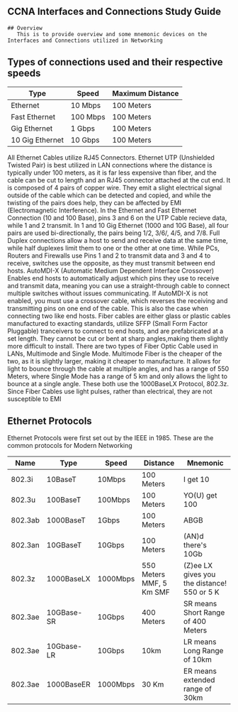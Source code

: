 ## CCNA Interfaces and Connections Study Guide 
    
    ## Overview
       This is to provide overview and some mnemonic devices on the Interfaces and Connections utilized in Networking

## Types of connections used and their respective speeds
       
| Type            | Speed    | Maximum Distance |
|-----------------|----------|------------------|
| Ethernet        | 10 Mbps  | 100 Meters       |
| Fast Ethernet   | 100 Mbps | 100 Meters       |
| Gig Ethernet    | 1 Gbps   | 100 Meters       |
| 10 Gig Ethernet | 10 Gbps  | 100 Meters       |

All Ethernet Cables utilize RJ45 Connectors. Ethernet UTP (Unshielded Twisted Pair) is best utilized in LAN connections where the distance is typically under 100 meters, as it is far less expensive than fiber, and the cable can be cut to length and an RJ45 connector attached at the cut end. It is composed of 4 pairs of copper wire. They emit a slight electrical signal outside of the cable which can be detected and copied, and while the twisting of the pairs does help, they can be affected by EMI (Electromagnetic Interference). 
In the Ethernet and Fast Ethernet Connection (10 and 100 Base), pins 3 and 6 on the UTP Cable recieve data, while 1 and 2 transmit. In 1 and 10 Gig Ethernet (1000 and 10G Base), all four pairs are used bi-directionally, the pairs being 1/2, 3/6/, 4/5, and 7/8. 
Full Duplex connections allow a host to send and receive data at the same time, while half duplexes limit them to one or the other at one time.
While PCs, Routers and Firewalls use Pins 1 and 2 to transmit data and 3 and 4 to receive, switches use the opposite, as they must transmit between end hosts. AutoMDI-X (Automatic Medium Dependent Interface Crossover) Enables end hosts to automatically adjust which pins they use to receive and transmit data, meaning you can use a straight-through cable to connect multiple switches without issues communicating. If AutoMDI-X is not enabled, you must use a crossover cable, which reverses the receiving and transmitting pins on one end of the cable. This is also the case when connecting two like end hosts.
Fiber cables are either glass or plastic cables manufactured to exacting standards, utilize SFFP (Small Form Factor Pluggable) tranceivers to connect to end hosts, and are prefabricated at a set length. They cannot be cut or bent at sharp angles,making them slightly more difficult to install. There are two types of Fiber Optic Cable used in LANs, Multimode and Single Mode. Multimode Fiber is the cheaper of the two, as it is slightly larger, making it cheaper to manufacture. It allows for light to bounce through the cable at multiple angles, and has a range of 550 Meters, where Single Mode has a range of 5 km and only allows the light to bounce at a single angle. These both use the 1000BaseLX Protocol, 802.3z. Since Fiber Cables use light pulses, rather than electrical, they are not susceptible to EMI 

## Ethernet Protocols
Ethernet Protocols were first set out by the IEEE in 1985. These are the common protocols for Modern Networking

| Name    | Type       | Speed    | Distance                 | Mnemonic                                    |
|---------|------------|----------|--------------------------|---------------------------------------------|
| 802.3i  | 10BaseT    | 10Mbps   | 100 Meters               | I get 10                                    |
| 802.3u  | 100BaseT   | 100Mbps  | 100 Meters               | YO(U) get 100                               |
| 802.3ab | 1000BaseT  | 1Gbps    | 100 Meters               | ABGB                                        |
| 802.3an | 10GBaseT   | 10Gbps   | 100 Meters               | (AN)d there's 10Gb                          |
| 802.3z  | 1000BaseLX | 1000Mbps | 550 Meters MMF, 5 Km SMF | (Z)ee LX gives you the distance! 550 or 5 K |
| 802.3ae | 10GBase-SR | 10Gbps   | 400 Meters               | SR means Short Range of 400 Meters          |
| 802.3ae | 10Gbase-LR | 10Gbps   | 10km                     | LR means Long Range of 10km                 |
| 802.3ae | 1000BaseER | 1000Mbps | 30 Km                    | ER means extended range of 30km             |

